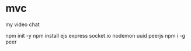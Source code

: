 # mvc
my video chat

npm init -y
npm install ejs express socket.io nodemon uuid peerjs
npm i -g peer

